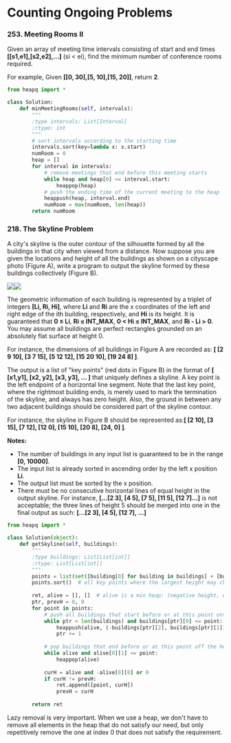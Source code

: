 # Counting Ongoing Problems

### 253. Meeting Rooms II

Given an array of meeting time intervals consisting of start and end times **[[s1,e1],[s2,e2],...]** (si < ei), find the minimum number of conference rooms required.

For example, Given **[[0, 30],[5, 10],[15, 20]]**, return **2**.

```python
from heapq import *

class Solution:
    def minMeetingRooms(self, intervals):
        """
        :type intervals: List[Interval]
        :rtype: int
        """
        # sort intervals according to the starting time
        intervals.sort(key=lambda x: x.start)
        numRoom = 0
        heap = []
        for interval in intervals:
            # remove meetings that end before this meeting starts
            while heap and heap[0] <= interval.start:
                heappop(heap)
            # push the ending time of the current meeting to the heap
            heappush(heap, interval.end)
            numRoom = max(numRoom, len(heap))
        return numRoom
```


### 218. The Skyline Problem

A city's skyline is the outer contour of the silhouette formed by all the buildings in that city when viewed from a distance. Now suppose you are given the locations and height of all the buildings as shown on a cityscape photo (Figure A), write a program to output the skyline formed by these buildings collectively (Figure B).

![](https://leetcode.com/static/images/problemset/skyline1.jpg)![](https://leetcode.com/static/images/problemset/skyline2.jpg)

The geometric information of each building is represented by a triplet of integers **[Li, Ri, Hi]**, where **Li** and **Ri** are the x coordinates of the left and right edge of the ith building, respectively, and **Hi** is its height. It is guaranteed that **0 ≤ Li**, **Ri ≤ INT_MAX**, **0 < Hi ≤ INT_MAX**, and **Ri - Li > 0**. You may assume all buildings are perfect rectangles grounded on an absolutely flat surface at height 0.

For instance, the dimensions of all buildings in Figure A are recorded as: **[ [2 9 10], [3 7 15], [5 12 12], [15 20 10], [19 24 8] ]**.

The output is a list of "key points" (red dots in Figure B) in the format of **[ [x1,y1], [x2, y2], [x3, y3], ... ]** that uniquely defines a skyline. A key point is the left endpoint of a horizontal line segment. Note that the last key point, where the rightmost building ends, is merely used to mark the termination of the skyline, and always has zero height. Also, the ground in between any two adjacent buildings should be considered part of the skyline contour.

For instance, the skyline in Figure B should be represented as:**[ [2 10], [3 15], [7 12], [12 0], [15 10], [20 8], [24, 0] ]**.

**Notes:**

- The number of buildings in any input list is guaranteed to be in the range **[0, 10000]**.
- The input list is already sorted in ascending order by the left x position **Li**.
- The output list must be sorted by the x position.
- There must be no consecutive horizontal lines of equal height in the output skyline. For instance, **[...[2 3], [4 5], [7 5], [11 5], [12 7]...]** is not acceptable; the three lines of height 5 should be merged into one in the final output as such: **[...[2 3], [4 5], [12 7], ...]**

```python
from heapq import *

class Solution(object):
    def getSkyline(self, buildings):
        """
        :type buildings: List[List[int]]
        :rtype: List[List[int]]
        """
        points = list(set([building[0] for building in buildings] + [building[1] for building in buildings]))
        points.sort()  # all key points where the largest height may change, in ascending order
        
        ret, alive = [], []  # alive is a min heap: (negative height, end point)
        ptr, prevH = 0, 0
        for point in points:
            # push all buildings that start before or at this point onto the heap
            while ptr < len(buildings) and buildings[ptr][0] <= point:
                heappush(alive, (-buildings[ptr][2], buildings[ptr][1]))
                ptr += 1
            
            # pop buildings that end before or at this point off the heap (note this is a lazy removal)
            while alive and alive[0][1] <= point:
                heappop(alive)
            
            curH = alive and -alive[0][0] or 0
            if curH != prevH:
                ret.append([point, curH])
                prevH = curH
        
        return ret
```

Lazy removal is very important. When we use a heap, we don't have to remove all elements in the heap that do not satisfy our need, but only repetitively remove the one at index 0 that does not satisfy the requirement.